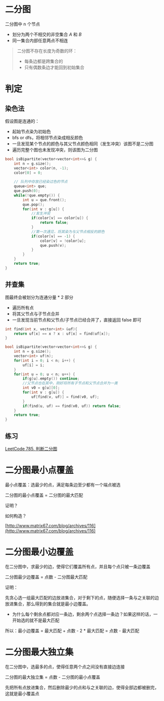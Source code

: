 # 二分图



二分图中 n 个节点

- 划分为两个不相交的非空集合 $A$ 和 $B$
- 同一集合内部任意两点不相连



> 二分图不存在长度为奇数的环：
>
> - 每条边都是跨集合的
> - 只有偶数条边才能回到初始集合



# 判定

## 染色法

假设图是连通的：

- 起始节点染为初始色
- bfs or dfs，将相邻节点染成相反颜色
- 一旦发现某个节点的颜色与其父节点颜色相同（发生冲突）该图不是二分图
- 遍历完整个图也未发现冲突，则该图为二分图

```cpp
bool isBipartite(vector<vector<int>>& g) {
    int n = g.size();
    vector<int> color(n, -1);
    color[0] = 0;
    
    // 队列中存放已经染过色的节点
    queue<int> que;
    que.push(0);
    while(!que.empty()) {
        int u = que.front();
        que.pop();
        for(int v : g[u]) {
            //发生冲突
            if(color[v] == color[u]) {
                return false;
            }
            //第一次遇见，将其染为与父节点相反的颜色
            if(color[v] == -1) {
                color[v] = !color[u];
                que.push(v);
            }
        }
    }
    return true;
}
```



## 并查集

图最终会被划分为连通分量 * 2 部分

- 遍历所有点
- 将其父节点与子节点合并
- 一旦发现当前节点和父节点/子节点已经合并了，直接返回 false 即可

```c++
int find(int x, vector<int> &uf){
    return uf[x] == x ? x : uf[x] = find(uf[x]);
}

bool isBipartite(vector<vector<int>>& g) {
    int n = g.size();
    vector<int> uf(n);
    for(int i = 0; i < n; i++) {
        uf[i] = i;
    }
    for(int u = 0; u < n; u++) {
        if(g[u].empty()) continue;
        //父节点也在其中，刚好将所有子节点和父节点合并为一类
        int v0 = g[u][0];
        for(int v : g[u]) {
            uf[find(v, uf)] = find(v0, uf);
        }
        if(find(u, uf) == find(v0, uf)) return false;
    }
    return true;
}
```



## 练习

[LeetCode 785. 判断二分图](https://leetcode.cn/problems/is-graph-bipartite/)





# 二分图最小点覆盖

最小点覆盖：选最少的点，满足每条边至少都有一个端点被选

二分图的最小点覆盖 = 二分图的最大匹配



证明？



如何构造？



[http://www.matrix67.com/blog/archives/116](http://www.matrix67.com/blog/archives/116)





# 二分图最小边覆盖

在二分图中，求最少的边，使得它们覆盖所有点，并且每个点只被一条边覆盖



二分图最少边覆盖 = 点数 - 二分图最大匹配



证明：

先贪心选一组最大匹配的边放进集合，对于剩下的点，随便选择一条与之关联的边放进集合，那么得到的集合就是最小边覆盖。

- 为什么每个剩余点都对应一条边，剩余两个点选择一条边？如果这样的话，一开始选的就不是最大匹配

所以：最小边覆盖 = 最大匹配 + 点数 - 2 * 最大匹配 = 点数 - 最大匹配                                                                                                                                                                                                                                                                                                                                                                                                                                                                                                                                                                                                                                                                                                                                                                                                                                                                                                                                                                                                                                                                                                                                                                                                                                                                                                                                                                                                                                                                                                                                                                                                                               



# 二分图最大独立集

在二分图中，选最多的点，使得任意两个点之间没有直接边连接



二分图的最大独立集 = 点数 - 二分图的最小点覆盖



先把所有点放进集合，然后删除最少的点和与之关联的边，使得全部边都被删完，这就是最小覆盖点



